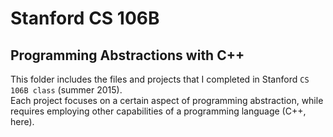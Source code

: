 # Stanford CS 106B
## Programming Abstractions with C++
This folder includes the files and projects that I completed in Stanford `CS 106B class` (summer 2015).<br>
Each project focuses on a certain aspect of programming abstraction, while requires employing other capabilities of a programming language (C++, here).
